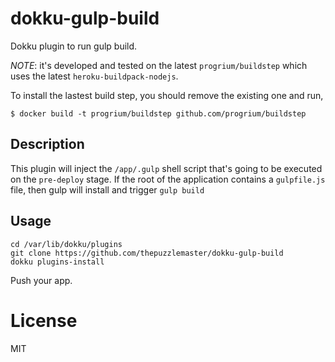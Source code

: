 dokku-gulp-build
===================

Dokku plugin to run gulp build.

*NOTE*: it's developed and tested on the latest `progrium/buildstep` which uses the latest `heroku-buildpack-nodejs`.

To install the lastest build step, you should remove the existing one and run,

```
$ docker build -t progrium/buildstep github.com/progrium/buildstep
```

## Description

This plugin will inject the `/app/.gulp` shell script that's going to be executed on the `pre-deploy` stage. If the root of the application contains a `gulpfile.js` file, then gulp will install and trigger `gulp build`

## Usage

```
cd /var/lib/dokku/plugins
git clone https://github.com/thepuzzlemaster/dokku-gulp-build
dokku plugins-install
```

Push your app.

# License

MIT
